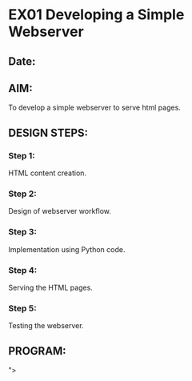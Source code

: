 # EX01 Developing a Simple Webserver
## Date:

## AIM:
To develop a simple webserver to serve html pages.

## DESIGN STEPS:
### Step 1: 
HTML content creation.

### Step 2:
Design of webserver workflow.

### Step 3:
Implementation using Python code.

### Step 4:
Serving the HTML pages.

### Step 5:
Testing the webserver.

## PROGRAM:
<!DOCTYPE html>
<html lang="en">
<head>
    <meta charset="UTF-8">
    <meta name="viewport" content="width=device-width, initial-scale=1.0">
    <title>Document</title>
    <link href="https://cdn.jsdelivr.net/npm/bootstrap@5.3.3/dist/css/bootstrap.min.css" rel="stylesheet" integrity="sha384-QWTKZyjpPEjISv5WaRU9OFeRpok6YctnYmDr5pNlyT2bRjXh0JMhjY6hW+ALEwIH" crossorigin="anonymous">">
    <link rel="stylesheet" href="https://cdn.jsdelivr.net/npm/bootstrap-icons@1.11.3/font/bootstrap-icons.min.css">
    <style>
        a{
            text-decoration: none;
            color: brown;
            font-size: large;
        }
        input:hover{
            background-color:cornsilk;
            color:black;
            font-family: 'Times New Roman';

        }
        input{
            border-radius: 25px;
            width: 500px;
            height: 20px;
            background-color:  rgb(237, 252, 170);
            background-image:url('100.png'),url('111.webp');
            background-position: 1%,98%;
            background-size: 30px;
            background-repeat: no-repeat;
            text-align: center;
            padding: 10px;
            
        }
    </style>
</head>
<body>
    <div style="display: flex;background-color: rgb(237, 252, 170);height: 80px;">
        <div class="row1" style="padding-top: 30px; padding-right: 30px;padding-left: 30px;width: 40%; ">
            <a href="https://twitter.com/"><i class="bi bi-twitter-x" style="padding-right: 7px;"></i></a>
            <a href="https://about.meta.com/"><i class="bi bi-meta" style="padding-right: 7px;"></i></a>
            <a href="https://www.whatsapp.com/"><i class="bi bi-whatsapp" style="padding-right: 7px;"></i></a>
            <a href="https://www.instagram.com/"><i class="bi bi-instagram"  style="padding-right: 7px;"></i></a>
            <a href="https://www.threads.net/login"><i class="bi bi-threads"  style="padding-right: 7px;"></i></a>
        </div>
        <div style="padding-left: 300px; padding-top: 28px; text-decoration: none; font-style: italic;font-weight: 200;width: 40%;">
            <a href="">Alumni</a>
            <i class="bi bi-three-dots-vertical"></i>
            <a href="">Events</a>
            <i class="bi bi-three-dots-vertical"></i>
            <a href="">Cheer</a>
            <i class="bi bi-three-dots-vertical"></i>
            <a href="">Login</a>
            <i class="bi bi-three-dots-vertical"></i>
            <a href="">SEC portal</a>
            <i class="bi bi-three-dots-vertical"></i>
        </div>
        <div style="width: 20%; padding-top: 18px;">
            <input type="text" name="sr" placeholder=" Search " style="width: 200px;" >
        </div>
    </div>

    <div style="display: flex; margin-left: 50px; margin-right: 50px; background-color: chartreuse; height: 120px;">
        <div style="width: 30%; padding-top: 25px;">
            <img src="saveetha logo.png" style="width: 100%;">
        </div>
        <div style="width: 35%;"></div>
        <div style="width: 35%;"></div>
    </div>
    <div>

        <div id="carouselExampleDark" class="carousel carousel-dark slide" style="padding:0% 20px;">
            <div class="carousel-indicators">
              <button type="button" data-bs-target="#carouselExampleDark" data-bs-slide-to="0" class="active" aria-current="true" aria-label="Slide 1"></button>
              <button type="button" data-bs-target="#carouselExampleDark" data-bs-slide-to="1" aria-label="Slide 2"></button>
              <button type="button" data-bs-target="#carouselExampleDark" data-bs-slide-to="2" aria-label="Slide 3"></button>
            </div>
            <div class="carousel-inner">
              <div class="carousel-item active" data-bs-interval="10000">
                <img src="01.jpeg" class="d-block w-100" alt="...">
                <div class="carousel-caption d-none d-md-block">
                </div>
              </div>
              <div class="carousel-item" data-bs-interval="2000">
                <img src="02.jpg" class="d-block w-100" alt="...">
                <div class="carousel-caption d-none d-md-block">
                </div>
              </div>
              <div class="carousel-item">
                <img src="02.png" class="d-block w-100" alt="...">
                <div class="carousel-caption d-none d-md-block">
                </div>
              </div>
            </div>
            <button class="carousel-control-prev" type="button" data-bs-target="#carouselExampleDark" data-bs-slide="prev">
              <span class="carousel-control-prev-icon" aria-hidden="true"></span>
              <span class="visually-hidden">Previous</span>
            </button>
            <button class="carousel-control-next" type="button" data-bs-target="#carouselExampleDark" data-bs-slide="next">
              <span class="carousel-control-next-icon" aria-hidden="true"></span>
              <span class="visually-hidden">Next</span>

            </button>
          </div>
         

    </div>

    
    <script src="https://cdn.jsdelivr.net/npm/bootstrap@5.3.3/dist/js/bootstrap.bundle.min.js" integrity="sha384-YvpcrYf0tY3lHB60NNkmXc5s9fDVZLESaAA55NDzOxhy9GkcIdslK1eN7N6jIeHz" crossorigin="anonymous"></script>

</body></html>
## OUTPUT:
![alt text](<Screenshot 2024-03-29 230714.png>)

## RESULT:
The program for implementing simple webserver is executed successfully.
